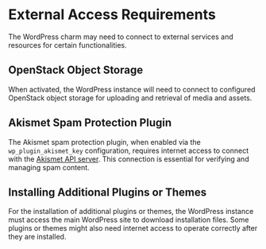 # External Access Requirements

The WordPress charm may need to connect to external services and resources for
certain functionalities.

## OpenStack Object Storage

When activated, the WordPress instance will need to connect to configured
OpenStack object storage for uploading and retrieval of media and assets.

## Akismet Spam Protection Plugin

The Akismet spam protection plugin, when enabled via the `wp_plugin_akismet_key`
configuration, requires internet access to connect with
the [Akismet API server](https://akismet.com/support/general/connection-issues/).
This connection is essential for verifying and managing spam content.

## Installing Additional Plugins or Themes

For the installation of additional plugins or themes, the WordPress instance
must access the main WordPress site to download installation files. Some plugins
or themes might also need internet access to operate correctly after they are
installed.
